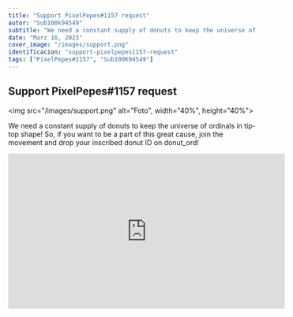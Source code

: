 ```yaml
---
title: "Support PixelPepes#1157 request"
autor: "Sub100k94549"
subtitle: "We need a constant supply of donuts to keep the universe of ordinals in tip-top shape! So, if you want to be a part of this great cause, join the movement and drop your inscribed donut ID on donut_ord!"
date: "Marz 16, 2023"
cover_image: "/images/support.png"
identificacion: "support-pixelpepes1157-request"
tags: ["PixelPepes#1157", "Sub100K94549"]
---
```


## Support PixelPepes#1157 request

<img src="/images/support.png" alt="Foto", width="40%", height="40%">


We need a constant supply of donuts to keep the universe of ordinals in tip-top shape! So, if you want to be a part of this great cause, join the movement and drop your inscribed donut ID on donut_ord!


<iframe width="560" height="315" src="https://www.youtube.com/embed/dZmsPvruU0M" title="YouTube video player" frameborder="0" allow="accelerometer; autoplay; clipboard-write; encrypted-media; gyroscope; picture-in-picture; web-share" allowfullscreen></iframe>